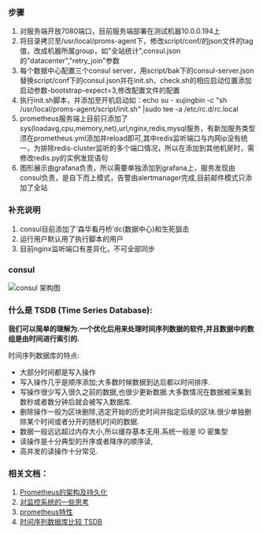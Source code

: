 ### 步骤
1. 对服务端开放7080端口，目前服务端部署在测试机器10.0.0.194上
2. 将目录拷贝至/usr/local/proms-agent下，修改script/conf/的json文件的tag值，改成机器所属group，如"全站统计",consul.json的"datacenter","retry_join"参数
3. 每个数据中心配置三个consul server，用script/bak下的consul-server.json替换script/conf下的consul.json并在init.sh、check.sh的相应启动位置添加启动参数-bootstrap-expect=3,修改配置文件的配置
4. 执行init.sh脚本，并添加至开机启动如：echo su - xujingbin  -c \"sh /usr/local/proms-agent/script/init.sh\" |sudo tee -a /etc/rc.d/rc.local
5. prometheus服务端上目前只添加了sys(loadavg,cpu,memory,net),url,nginx,redis,mysql服务，有新加服务类型须在prometheus.yml添加并reload即可,其中redis监听端口与内网ip没有统一，为排除redis-cluster监听的多个端口情况，所以在添加到其他机房时，需修改redis.py的实例发现语句
6. 图形展示由grafana负责，所以需要单独添加到grafana上，服务发现由consul负责，是自下而上模式，告警由alertmanager完成,目前邮件模式只添加了全站

### 补充说明
1. consul目前添加了‘森华看丹桥’dc(数据中心)和生死狙击
2. 运行用户默认用了执行脚本的用户
3. 目前nginx监听端口有差异化，不可全部同步

### consul 
![consul 架构图](script/bak/consul.png)

### 什么是 TSDB (Time Series Database):

**我们可以简单的理解为.一个优化后用来处理时间序列数据的软件,并且数据中的数组是由时间进行索引的.**   

时间序列数据库的特点:

* 大部分时间都是写入操作
* 写入操作几乎是顺序添加;大多数时候数据到达后都以时间排序.
* 写操作很少写入很久之前的数据,也很少更新数据.大多数情况在数据被采集到数秒或者数分钟后就会被写入数据库.
* 删除操作一般为区块删除,选定开始的历史时间并指定后续的区块.很少单独删除某个时间或者分开的随机时间的数据.
* 数据一般远远超过内存大小,所以缓存基本无用.系统一般是 IO 密集型
* 读操作是十分典型的升序或者降序的顺序读,
* 高并发的读操作十分常见.

### 相关文档：
1. [Prometheus的架构及持久化](http://www.cnblogs.com/vovlie/p/Prometheus_CONCEPTS.html)
2. [对监控系统的一些思考](http://www.360doc.com/content/16/1218/17/35463447_615775576.shtml)
3. [prometheus特性](http://www.cnblogs.com/vovlie/p/Prometheus_CONCEPTS.html)
4. [时间序列数据库比较 TSDB](http://www.uml.org.cn/sjjm/2016032210.asp?artid=17785)
